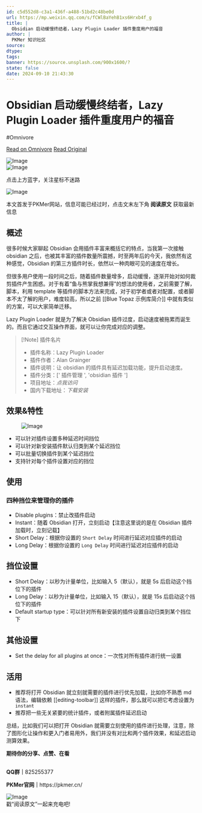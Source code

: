 ```yaml
---
id: c5d552d8-c3a1-436f-a488-51bd2c48be0d
url: https://mp.weixin.qq.com/s/fCWlBaYehB1xs6Hrxb4f_g
title: |
  Obsidian 启动缓慢终结者，Lazy Plugin Loader 插件重度用户的福音
author: |
  PKMer 知识社区
source: 
dtype: 
tags: 
banner: https://source.unsplash.com/900x1600/?
state: false
date: 2024-09-10 21:43:30
---
```



# Obsidian 启动缓慢终结者，Lazy Plugin Loader 插件重度用户的福音
#Omnivore

[Read on Omnivore](https://omnivore.app/me/https-mp-weixin-qq-com-s-f-c-wl-ba-yeh-b-1-xs-6-hrxb-4-f-g-191dc2cb9ae)
[Read Original](https://mp.weixin.qq.com/s/fCWlBaYehB1xs6Hrxb4f_g)

<DIV id="readability-content"><DIV data-omnivore-anchor-idx="1" class="page" id="readability-page-1"><div data-omnivore-anchor-idx="2" id="js_base_container"><section data-omnivore-anchor-idx="3"><section data-omnivore-anchor-idx="4" powered-by="xiumi.us"><section data-omnivore-anchor-idx="5" powered-by="xiumi.us"><section data-omnivore-anchor-idx="6" powered-by="xiumi.us"><img data-omnivore-anchor-idx="7" data-omnivore-original-src="https://mmbiz.qpic.cn/mmbiz_svg/ic3ibEjvYaKJxBj47ccnYYvUhaurdlVFwyiaqtVTZfcMvSA3wazqu093HttUeEoHOdlTAcHLujiclcUE3UiaTeWCX4JfmzZBF0Df4/640?wx_fmt=svg" data-ratio="1.1538461538461537" data-s="300,640" data-type="svg" data-w="130" data-imgfileid="100003646" data-src="https://mmbiz.qpic.cn/mmbiz_svg/ic3ibEjvYaKJxBj47ccnYYvUhaurdlVFwyiaqtVTZfcMvSA3wazqu093HttUeEoHOdlTAcHLujiclcUE3UiaTeWCX4JfmzZBF0Df4/640?wx_fmt=svg" data-original-style="vertical-align: middle;width: 100%;height: auto !important;" data-index="1" src="https://proxy-prod.omnivore-image-cache.app/0x0,sWB7bCVTTIWKrlZdnX7Jyil7Y5MZ6CVdjWLzq622Tx3U/https://mmbiz.qpic.cn/mmbiz_svg/ic3ibEjvYaKJxBj47ccnYYvUhaurdlVFwyiaqtVTZfcMvSA3wazqu093HttUeEoHOdlTAcHLujiclcUE3UiaTeWCX4JfmzZBF0Df4/640?wx_fmt=svg" _width="100%" alt="Image" data-fail="0"></section><section data-omnivore-anchor-idx="8" powered-by="xiumi.us"><img data-omnivore-anchor-idx="9" data-omnivore-original-src="https://mmbiz.qpic.cn/mmbiz_svg/ic3ibEjvYaKJxBj47ccnYYvUhaurdlVFwy3FKEjddSVsrqY1PdQWF8JN7VYt9dXUI9Wxo3vboL5h0vlgsq3u6DzUBqZUb1hvhI/640?wx_fmt=svg" data-ratio="1.1538461538461537" data-s="300,640" data-type="svg" data-w="130" data-imgfileid="100003644" data-src="https://mmbiz.qpic.cn/mmbiz_svg/ic3ibEjvYaKJxBj47ccnYYvUhaurdlVFwy3FKEjddSVsrqY1PdQWF8JN7VYt9dXUI9Wxo3vboL5h0vlgsq3u6DzUBqZUb1hvhI/640?wx_fmt=svg" data-original-style="vertical-align: middle;width: 100%;height: auto !important;" data-index="2" src="https://proxy-prod.omnivore-image-cache.app/0x0,sMu_2pSXPShKJlMnmhOnpftjlhAYhckY0UesTTgV0xGI/https://mmbiz.qpic.cn/mmbiz_svg/ic3ibEjvYaKJxBj47ccnYYvUhaurdlVFwy3FKEjddSVsrqY1PdQWF8JN7VYt9dXUI9Wxo3vboL5h0vlgsq3u6DzUBqZUb1hvhI/640?wx_fmt=svg" _width="100%" alt="Image" data-fail="0"></section></section><section data-omnivore-anchor-idx="10" powered-by="xiumi.us"><p data-omnivore-anchor-idx="11">点击上方蓝字，关注星标不迷路</p></section></section><p data-omnivore-anchor-idx="12" powered-by="xiumi.us"><img data-omnivore-anchor-idx="13" data-omnivore-original-src="https://mmbiz.qpic.cn/sz_mmbiz_png/epTcXdtRjfMgAA4zSBvibMChFC6dt45G4cDyRiahrW6hm0jC722Q7tDXF8aNgjDQ8Qicg1I50zLu2GQMTGR7rqr0w/640?wx_fmt=png" data-imgfileid="100003647" data-ratio="0.3333333333333333" data-s="300,640" data-type="png" data-w="1080" data-src="https://mmbiz.qpic.cn/sz_mmbiz_png/epTcXdtRjfMgAA4zSBvibMChFC6dt45G4cDyRiahrW6hm0jC722Q7tDXF8aNgjDQ8Qicg1I50zLu2GQMTGR7rqr0w/640?wx_fmt=png" data-original-style="vertical-align: middle;letter-spacing: 0.578px;text-wrap: wrap;font-size: 16px;text-align: center;width: 578.182px;height: auto !important;" data-index="3" src="https://proxy-prod.omnivore-image-cache.app/0x0,sK003OSwGLRpYRLTC15Cdi-LtKt17rrGgF-ROTFagYvQ/https://mmbiz.qpic.cn/sz_mmbiz_png/epTcXdtRjfMgAA4zSBvibMChFC6dt45G4cDyRiahrW6hm0jC722Q7tDXF8aNgjDQ8Qicg1I50zLu2GQMTGR7rqr0w/640?wx_fmt=png" _width="578.182px" alt="Image" data-fail="0"></p><section data-omnivore-anchor-idx="14" powered-by="xiumi.us"><p data-omnivore-anchor-idx="15"><span data-omnivore-anchor-idx="16">本文首发于PKMer网站，信息可能已经过时，点击文末左下角<strong data-omnivore-anchor-idx="17">&nbsp;阅读原文</strong>&nbsp;获取最新信息</span></p></section><section data-omnivore-anchor-idx="18" data-tool="mdnice编辑器" data-website="https://www.mdnice.com"><h2 data-omnivore-anchor-idx="19" data-tool="mdnice编辑器"><span data-omnivore-anchor-idx="20">概述</span><span data-omnivore-anchor-idx="21"> </span></h2><p data-omnivore-anchor-idx="22" data-tool="mdnice编辑器">很多时候大家聊起 Obsidian 会用插件丰富来概括它的特点，当我第一次接触 obsidian 之后，也被其丰富的插件数量所震撼，时至两年后的今天，我依然有这种感觉，Obsidian 的第三方插件时长，依然以一种肉眼可见的速度在增长。</p><p data-omnivore-anchor-idx="23" data-tool="mdnice编辑器">但很多用户使用一段时间之后，随着插件数量增多，启动缓慢，逐渐开始对如何裁剪插件产生困惑。对于有着“鱼与熊掌我想兼得”的想法的使用者，之前需要了解，脚本，利用 template 等插件的脚本方法来完成，对于初学者或者对配置，或者脚本不太了解的用户，难度较高，所以之前 [[Blue Topaz 示例库简介]] 中就有类似的方案，可以大家简单迁移。</p><p data-omnivore-anchor-idx="24" data-tool="mdnice编辑器">Lazy Plugin Loader 就是为了解决 Obsidian 插件过度，启动速度被拖累而诞生的。而且它通过交互操作界面，就可以让你完成对应的调整。</p><blockquote data-omnivore-anchor-idx="25" data-tool="mdnice编辑器"><p data-omnivore-anchor-idx="26">[!Note] 插件名片</p><ul data-omnivore-anchor-idx="27"><li data-omnivore-anchor-idx="28"><section data-omnivore-anchor-idx="29">插件名称：Lazy Plugin Loader</section></li><li data-omnivore-anchor-idx="30"><section data-omnivore-anchor-idx="31">插件作者：Alan Grainger</section></li><li data-omnivore-anchor-idx="32"><section data-omnivore-anchor-idx="33">插件说明：让 obsidian 的插件具有延迟加载功能，提升启动速度。</section></li><li data-omnivore-anchor-idx="34"><section data-omnivore-anchor-idx="35">插件分类：[' 插件管理 ', 'obsidian 插件 ']</section></li><li data-omnivore-anchor-idx="36"><section data-omnivore-anchor-idx="37">项目地址：<em data-omnivore-anchor-idx="38">点我访问</em></section></li><li data-omnivore-anchor-idx="39"><section data-omnivore-anchor-idx="40">国内下载地址：<em data-omnivore-anchor-idx="41">下载安装</em></section></li></ul></blockquote><h2 data-omnivore-anchor-idx="42" data-tool="mdnice编辑器"><span data-omnivore-anchor-idx="43">效果&amp;特性</span><span data-omnivore-anchor-idx="44"> </span></h2><figure data-omnivore-anchor-idx="45" data-tool="mdnice编辑器"><img data-omnivore-anchor-idx="46" data-omnivore-original-src="https://mmbiz.qpic.cn/sz_mmbiz_png/epTcXdtRjfOPwPKlUO6IXxkTPEqo5DD4zkPtW7568qJkmJhQqDTKWcBOGd36zL2ia9b0iaoAicHibMLibObDxDzQDhQ/640?wx_fmt=png&from=appmsg" data-imgfileid="100003650" data-ratio="0.7314814814814815" data-type="png" data-w="1080" data-src="https://mmbiz.qpic.cn/sz_mmbiz_png/epTcXdtRjfOPwPKlUO6IXxkTPEqo5DD4zkPtW7568qJkmJhQqDTKWcBOGd36zL2ia9b0iaoAicHibMLibObDxDzQDhQ/640?wx_fmt=png&from=appmsg" data-original-style="display: block;margin-right: auto;margin-left: auto;border-style: none;border-width: 3px;border-color: rgba(0, 0, 0, 0.4);border-radius: 0px;object-fit: fill;box-shadow: rgba(0, 0, 0, 0) 0px 0px 0px 0px;height: auto !important;" data-index="4" src="https://proxy-prod.omnivore-image-cache.app/0x0,s8o1mh9roJ_mID7NOLLZ6JMNZqJ-5F4WWOJABbQ_qvPY/https://mmbiz.qpic.cn/sz_mmbiz_png/epTcXdtRjfOPwPKlUO6IXxkTPEqo5DD4zkPtW7568qJkmJhQqDTKWcBOGd36zL2ia9b0iaoAicHibMLibObDxDzQDhQ/640?wx_fmt=png&from=appmsg" _width="677px" alt="Image"></figure><ul data-omnivore-anchor-idx="47" data-tool="mdnice编辑器"><li data-omnivore-anchor-idx="48"><section data-omnivore-anchor-idx="49">可以针对插件设置多种延迟时间挡位</section></li><li data-omnivore-anchor-idx="50"><section data-omnivore-anchor-idx="51">可以针对新安装插件默认归类到某个延迟挡位</section></li><li data-omnivore-anchor-idx="52"><section data-omnivore-anchor-idx="53">可以批量切换插件到某个延迟挡位</section></li><li data-omnivore-anchor-idx="54"><section data-omnivore-anchor-idx="55">支持针对每个插件设置对应的挡位</section></li></ul><h2 data-omnivore-anchor-idx="56" data-tool="mdnice编辑器"><span data-omnivore-anchor-idx="57">使用</span><span data-omnivore-anchor-idx="58"> </span></h2><h3 data-omnivore-anchor-idx="59" data-tool="mdnice编辑器"><span data-omnivore-anchor-idx="60">四种挡位来管理你的插件</span></h3><ul data-omnivore-anchor-idx="61" data-tool="mdnice编辑器"><li data-omnivore-anchor-idx="62"><section data-omnivore-anchor-idx="63">Disable plugins：禁止改插件启动</section></li><li data-omnivore-anchor-idx="64"><section data-omnivore-anchor-idx="65">Instant：随着 Obsidian 打开，立刻启动【注意这里说的是在 Obsidian 插件加载时，立刻记载】</section></li><li data-omnivore-anchor-idx="66"><section data-omnivore-anchor-idx="67">Short Delay：根据你设置的 <code data-omnivore-anchor-idx="68" class="hljs language-ada language-ebnf">Short <span data-omnivore-anchor-idx="69" class="hljs-keyword">Delay</span></code> 时间进行延迟对应插件的启动</section></li><li data-omnivore-anchor-idx="70"><section data-omnivore-anchor-idx="71">Long Delay：根据你设置的 <code data-omnivore-anchor-idx="72" class="hljs language-ada language-ebnf">Long <span data-omnivore-anchor-idx="73" class="hljs-keyword">Delay</span></code> 时间进行延迟对应插件的启动</section></li></ul><h2 data-omnivore-anchor-idx="74" data-tool="mdnice编辑器"><span data-omnivore-anchor-idx="75">挡位设置</span><span data-omnivore-anchor-idx="76"> </span></h2><ul data-omnivore-anchor-idx="77" data-tool="mdnice编辑器"><li data-omnivore-anchor-idx="78"><section data-omnivore-anchor-idx="79">Short Delay：以秒为计量单位，比如输入 5（默认），就是 5s 后启动这个挡位下的插件</section></li><li data-omnivore-anchor-idx="80"><section data-omnivore-anchor-idx="81">Long Delay：以秒为计量单位，比如输入 15（默认），就是 15s 后启动这个挡位下的插件</section></li><li data-omnivore-anchor-idx="82"><section data-omnivore-anchor-idx="83">Default startup type：可以针对所有新安装的插件设置自动归类到某个挡位下</section></li></ul><h2 data-omnivore-anchor-idx="84" data-tool="mdnice编辑器"><span data-omnivore-anchor-idx="85">其他设置</span><span data-omnivore-anchor-idx="86"> </span></h2><ul data-omnivore-anchor-idx="87" data-tool="mdnice编辑器"><li data-omnivore-anchor-idx="88"><section data-omnivore-anchor-idx="89">Set the delay for all plugins at once：一次性对所有插件进行统一设置</section></li></ul><h2 data-omnivore-anchor-idx="90" data-tool="mdnice编辑器"><span data-omnivore-anchor-idx="91">活用</span><span data-omnivore-anchor-idx="92"> </span></h2><ul data-omnivore-anchor-idx="93" data-tool="mdnice编辑器"><li data-omnivore-anchor-idx="94"><section data-omnivore-anchor-idx="95">推荐将打开 Obsidian 就立刻就需要的插件进行优先加载，比如你不熟悉 md 语法，编辑依赖 [[editing-toolbar]] 这样的插件，那么就可以把它考虑设置为 <code data-omnivore-anchor-idx="96" class="hljs language-ebnf"><span data-omnivore-anchor-idx="97" class="hljs-attribute">instant</span></code></section></li><li data-omnivore-anchor-idx="98"><section data-omnivore-anchor-idx="99">推荐把一些无关紧要的统计插件，或者附属插件延迟启动</section></li></ul><p data-omnivore-anchor-idx="100" data-tool="mdnice编辑器">总结，比如我们可以把打开 Obsidian 就需要立刻使用的插件进行处理，注意，除了图形化让操作和更入门者易用外，我们并没有对比和两个插件效果，和延迟启动测算效果。</p></section><section data-omnivore-anchor-idx="101" powered-by="xiumi.us"><section data-omnivore-anchor-idx="102" powered-by="xiumi.us"><svg data-omnivore-anchor-idx="103" viewBox="0 0 1 1" style="float:left;line-height:0;width:0;vertical-align:top;" /></section><section data-omnivore-anchor-idx="104" powered-by="xiumi.us"><p data-omnivore-anchor-idx="105"><span data-omnivore-anchor-idx="106"><strong data-omnivore-anchor-idx="107">期待你的分享、点赞、在看</strong></span></p></section></section><section data-omnivore-anchor-idx="108" powered-by="xiumi.us"><section data-omnivore-anchor-idx="109" powered-by="xiumi.us"><svg data-omnivore-anchor-idx="110" viewBox="0 0 1 1" style="float:left;line-height:0;width:0;vertical-align:top;" /></section><section data-omnivore-anchor-idx="111" powered-by="xiumi.us"><svg data-omnivore-anchor-idx="112" viewBox="0 0 1 1" style="float:left;line-height:0;width:0;vertical-align:top;" /></section><section data-omnivore-anchor-idx="113" powered-by="xiumi.us"><svg data-omnivore-anchor-idx="114" viewBox="0 0 1 1" style="float:left;line-height:0;width:0;vertical-align:top;" /></section></section><section data-omnivore-anchor-idx="115" powered-by="xiumi.us"><img data-omnivore-anchor-idx="116" src="data:image/gif;base64,iVBORw0KGgoAAAANSUhEUgAAAAEAAAABCAYAAAAfFcSJAAAADUlEQVQImWNgYGBgAAAABQABh6FO1AAAAABJRU5ErkJggg=="></section><section data-omnivore-anchor-idx="117" powered-by="xiumi.us"><p data-omnivore-anchor-idx="118"><span data-omnivore-anchor-idx="119"><strong data-omnivore-anchor-idx="120">QQ群｜</strong></span>825255377</p><p data-omnivore-anchor-idx="121"><span data-omnivore-anchor-idx="122"><strong data-omnivore-anchor-idx="123">PKMer官网｜</strong></span>https://pkmer.cn/</p></section></section><section data-omnivore-anchor-idx="124" data-id="94386" data-tools="135编辑器" data-role="outer" label="edit by 135editor"><section data-omnivore-anchor-idx="125"><img data-omnivore-anchor-idx="126" data-omnivore-original-src="https://mmbiz.qpic.cn/sz_mmbiz_gif/epTcXdtRjfPUicgQMTTfcxt7dFrntibCvHbC9iaamiboo70mRfCJaN0MmAUOkUqP3JEqZ4x94JN5ibB4xSzfFoI62TA/640?wx_fmt=gif&from=appmsg" data-imgfileid="100003649" data-ratio="1.0103092783505154" data-type="gif" data-w="97" data-width="100%" data-src="https://mmbiz.qpic.cn/sz_mmbiz_gif/epTcXdtRjfPUicgQMTTfcxt7dFrntibCvHbC9iaamiboo70mRfCJaN0MmAUOkUqP3JEqZ4x94JN5ibB4xSzfFoI62TA/640?wx_fmt=gif&from=appmsg" data-original-style="width: 100%;display: block;margin-top: 14px;vertical-align: inherit;height: auto !important;" data-index="6" src="https://proxy-prod.omnivore-image-cache.app/0x0,s4ISSK1PuJR3nlbJjZ7NJQ5gDohDy9R4E2tEmSJlYfpM/https://mmbiz.qpic.cn/sz_mmbiz_gif/epTcXdtRjfPUicgQMTTfcxt7dFrntibCvHbC9iaamiboo70mRfCJaN0MmAUOkUqP3JEqZ4x94JN5ibB4xSzfFoI62TA/640?wx_fmt=gif&from=appmsg" _width="100%" alt="Image"></section><section data-omnivore-anchor-idx="127" data-brushtype="text" data-darkreader-inline-color="">戳<span data-omnivore-anchor-idx="128" data-darkreader-inline-color="">“阅读原文”</span>一起来充电吧!</section></section></div></DIV></DIV>



